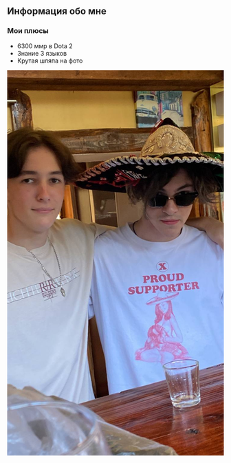 ## Информация обо мне

### Мои плюсы
- 6300 ммр в Dota 2
- Знание 3 языков
- Крутая шляпа на фото

![фото1](img/photo_2022-09-21_00-10-39.jpg)